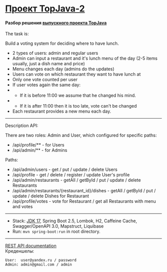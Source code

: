 [Проект TopJava-2](https://javaops.ru/view/topjava2)
===============================

#### Разбор решения [выпускного проекта TopJava](https://github.com/JavaOPs/topjava/blob/master/graduation.md)
The task is:

Build a voting system for deciding where to have lunch.

- 2 types of users: admin and regular users
- Admin can input a restaurant and it's lunch menu of the day (2-5 items usually, just a dish name and price)
- Menu changes each day (admins do the updates)
- Users can vote on which restaurant they want to have lunch at
- Only one vote counted per user
- If user votes again the same day:
- - If it is before 11:00 we assume that he changed his mind.
- - If it is after 11:00 then it is too late, vote can't be changed
- Each restaurant provides a new menu each day.
-------------------------------------------------------------
Description API:

There are two roles: Admin and User, which configured for specific paths:
- /api/profile/** - for Users
- /api/admin/** - for Admins
 
Paths:
- /api/admin/users - get / put / update / delete Users
- /api/profile - get / delete / register / update User's profile
- /api/admin/restaurants - getAll / getById / put / update / delete Restaurants
- /api/admin/restaurants/{restaurant_id}/dishes - getAll / getById / put / update / delete Dishes for Restaurant
- /api/profile/votes - vote for Restaurant / get all Restaurants with menu and votes
-------------------------------------------------------------
- Stack: [JDK 17](http://jdk.java.net/17/), Spring Boot 2.5, Lombok, H2, Caffeine Cache, Swagger/OpenAPI 3.0, Mapstruct, Liquibase 
- Run: `mvn spring-boot:run` in root directory.
-----------------------------------------------------
[REST API documentation](http://localhost:8080/swagger-ui.html)  
Креденшелы:
```
User:  user@yandex.ru / password
Admin: admin@gmail.com / admin
```
